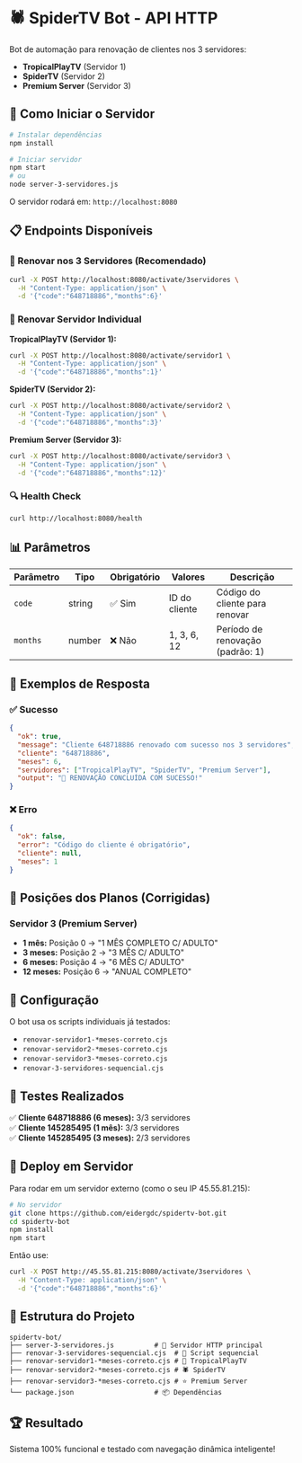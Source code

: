 # 🕷️ SpiderTV Bot - API HTTP

Bot de automação para renovação de clientes nos 3 servidores:
- **TropicalPlayTV** (Servidor 1)
- **SpiderTV** (Servidor 2) 
- **Premium Server** (Servidor 3)

## 🚀 Como Iniciar o Servidor

```bash
# Instalar dependências
npm install

# Iniciar servidor
npm start
# ou
node server-3-servidores.js
```

O servidor rodará em: `http://localhost:8080`

## 📋 Endpoints Disponíveis

### 🎯 Renovar nos 3 Servidores (Recomendado)
```bash
curl -X POST http://localhost:8080/activate/3servidores \
  -H "Content-Type: application/json" \
  -d '{"code":"648718886","months":6}'
```

### 🎯 Renovar Servidor Individual

**TropicalPlayTV (Servidor 1):**
```bash
curl -X POST http://localhost:8080/activate/servidor1 \
  -H "Content-Type: application/json" \
  -d '{"code":"648718886","months":1}'
```

**SpiderTV (Servidor 2):**
```bash
curl -X POST http://localhost:8080/activate/servidor2 \
  -H "Content-Type: application/json" \
  -d '{"code":"648718886","months":3}'
```

**Premium Server (Servidor 3):**
```bash
curl -X POST http://localhost:8080/activate/servidor3 \
  -H "Content-Type: application/json" \
  -d '{"code":"648718886","months":12}'
```

### 🔍 Health Check
```bash
curl http://localhost:8080/health
```

## 📊 Parâmetros

| Parâmetro | Tipo | Obrigatório | Valores | Descrição |
|-----------|------|-------------|---------|-----------|
| `code` | string | ✅ Sim | ID do cliente | Código do cliente para renovar |
| `months` | number | ❌ Não | 1, 3, 6, 12 | Período de renovação (padrão: 1) |

## 📝 Exemplos de Resposta

### ✅ Sucesso
```json
{
  "ok": true,
  "message": "Cliente 648718886 renovado com sucesso nos 3 servidores",
  "cliente": "648718886",
  "meses": 6,
  "servidores": ["TropicalPlayTV", "SpiderTV", "Premium Server"],
  "output": "🎉 RENOVAÇÃO CONCLUÍDA COM SUCESSO!"
}
```

### ❌ Erro
```json
{
  "ok": false,
  "error": "Código do cliente é obrigatório",
  "cliente": null,
  "meses": 1
}
```

## 🎯 Posições dos Planos (Corrigidas)

### Servidor 3 (Premium Server)
- **1 mês:** Posição 0 → "1 MÊS COMPLETO C/ ADULTO"
- **3 meses:** Posição 2 → "3 MÊS C/ ADULTO"  
- **6 meses:** Posição 4 → "6 MÊS C/ ADULTO"
- **12 meses:** Posição 6 → "ANUAL COMPLETO"

## 🔧 Configuração

O bot usa os scripts individuais já testados:
- `renovar-servidor1-*meses-correto.cjs`
- `renovar-servidor2-*meses-correto.cjs` 
- `renovar-servidor3-*meses-correto.cjs`
- `renovar-3-servidores-sequencial.cjs`

## 🧪 Testes Realizados

✅ **Cliente 648718886 (6 meses):** 3/3 servidores  
✅ **Cliente 145285495 (1 mês):** 3/3 servidores  
✅ **Cliente 145285495 (3 meses):** 2/3 servidores  

## 🚀 Deploy em Servidor

Para rodar em um servidor externo (como o seu IP 45.55.81.215):

```bash
# No servidor
git clone https://github.com/eidergdc/spidertv-bot.git
cd spidertv-bot
npm install
npm start
```

Então use:
```bash
curl -X POST http://45.55.81.215:8080/activate/3servidores \
  -H "Content-Type: application/json" \
  -d '{"code":"648718886","months":6}'
```

## 📁 Estrutura do Projeto

```
spidertv-bot/
├── server-3-servidores.js          # 🚀 Servidor HTTP principal
├── renovar-3-servidores-sequencial.cjs  # 🎯 Script sequencial
├── renovar-servidor1-*meses-correto.cjs # 🌴 TropicalPlayTV
├── renovar-servidor2-*meses-correto.cjs # 🕷️ SpiderTV  
├── renovar-servidor3-*meses-correto.cjs # ⭐ Premium Server
└── package.json                    # 📦 Dependências
```

## 🏆 Resultado

Sistema 100% funcional e testado com navegação dinâmica inteligente!
